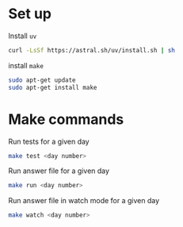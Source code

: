 # Set up

Install `uv`

```bash
curl -LsSf https://astral.sh/uv/install.sh | sh
```

install `make`

```bash
sudo apt-get update
sudo apt-get install make
```

# Make commands

Run tests for a given day

```bash
make test <day number>
```

Run answer file for a given day

```bash
make run <day number>
```

Run answer file in watch mode for a given day

```bash
make watch <day number>
```
